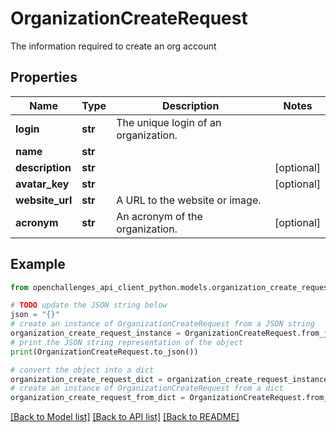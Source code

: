 # OrganizationCreateRequest

The information required to create an org account

## Properties

| Name            | Type    | Description                          | Notes      |
| --------------- | ------- | ------------------------------------ | ---------- |
| **login**       | **str** | The unique login of an organization. |
| **name**        | **str** |                                      |
| **description** | **str** |                                      | [optional] |
| **avatar_key**  | **str** |                                      | [optional] |
| **website_url** | **str** | A URL to the website or image.       |
| **acronym**     | **str** | An acronym of the organization.      | [optional] |

## Example

```python
from openchallenges_api_client_python.models.organization_create_request import OrganizationCreateRequest

# TODO update the JSON string below
json = "{}"
# create an instance of OrganizationCreateRequest from a JSON string
organization_create_request_instance = OrganizationCreateRequest.from_json(json)
# print the JSON string representation of the object
print(OrganizationCreateRequest.to_json())

# convert the object into a dict
organization_create_request_dict = organization_create_request_instance.to_dict()
# create an instance of OrganizationCreateRequest from a dict
organization_create_request_from_dict = OrganizationCreateRequest.from_dict(organization_create_request_dict)
```

[[Back to Model list]](../README.md#documentation-for-models) [[Back to API list]](../README.md#documentation-for-api-endpoints) [[Back to README]](../README.md)
